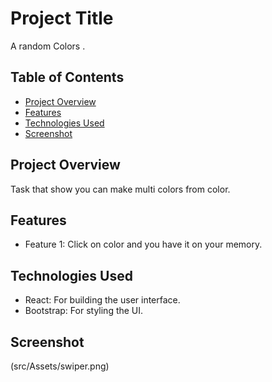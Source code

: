 # Project Title

A random Colors .

## Table of Contents

- [Project Overview](#project-overview)
- [Features](#features)
- [Technologies Used](#technologies-used)
- [Screenshot](#screenshot)


## Project Overview

Task that show you can make multi colors from color.

## Features

- Feature 1: Click on color and you have it on your memory.

## Technologies Used

- React: For building the user interface.
- Bootstrap: For styling the UI.

## Screenshot 
(src/Assets/swiper.png)
